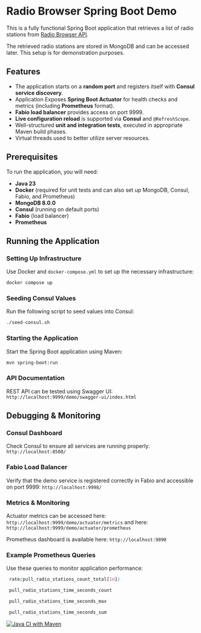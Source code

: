 # Radio Browser Spring Boot Demo

This is a fully functional Spring Boot application that retrieves a list of radio stations from [Radio Browser API](https://www.radio-browser.info/).

The retrieved radio stations are stored in MongoDB and can be accessed later. This setup is for demonstration purposes.

## Features
- The application starts on a **random port** and registers itself with **Consul service discovery**.
- Application Exposes **Spring Boot Actuator** for health checks and metrics (including **Prometheus** format).
- **Fabio load balancer** provides access on port 9999.
- **Live configuration reload** is supported via **Consul** and `@RefreshScope`.
- Well-structured **unit and integration tests**, executed in appropriate Maven build phases.
- Virtual threads used to better utilize server resources.

## Prerequisites
To run the application, you will need:
- **Java 23**
- **Docker** (required for unit tests and can also set up MongoDB, Consul, Fabio, and Prometheus)
- **MongoDB 8.0.0**
- **Consul** (running on default ports)
- **Fabio** (load balancer)
- **Prometheus**

## Running the Application
### Setting Up Infrastructure
Use Docker and `docker-compose.yml` to set up the necessary infrastructure:
```sh
docker compose up
```

### Seeding Consul Values
Run the following script to seed values into Consul:
```sh
./seed-consul.sh
```

### Starting the Application
Start the Spring Boot application using Maven:
```sh
mvn spring-boot:run
```

### API Documentation
REST API can be tested using Swagger UI:
`http://localhost:9999/demo/swagger-ui/index.html`

## Debugging & Monitoring
### Consul Dashboard
Check Consul to ensure all services are running properly: `http://localhost:8500/`

### Fabio Load Balancer
Verify that the demo service is registered correctly in Fabio and accessible on port 9999:
`http://localhost:9998/`

### Metrics & Monitoring
Actuator metrics can be accessed here:
`http://localhost:9999/demo/actuator/metrics`
and here: `http://localhost:9999/demo/actuator/prometheus`

Prometheus dashboard is available here: `http://localhost:9090`

### Example Prometheus Queries
Use these queries to monitor application performance:

```scss
 rate(pull_radio_stations_count_total[1m])
```

```scss
 pull_radio_stations_time_seconds_count
```

```scss
 pull_radio_stations_time_seconds_max
```

```scss
 pull_radio_stations_time_seconds_sum 
```

[![Java CI with Maven](https://github.com/mkotra/spring/actions/workflows/maven.yml/badge.svg)](https://github.com/mkotra/spring/actions/workflows/maven.yml)

